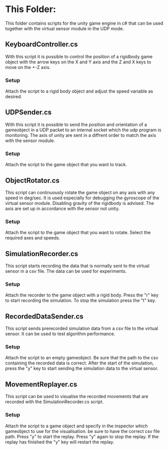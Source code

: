 # This Folder:
This folder contains scripts for the unity game engine in c# that can be used together with the virtual sensor module in the UDP mode. 

## KeyboardController.cs 
With this script it is possible to control the position of a rigidbody game object with the arrow keys on the X and Y axis and the Z and X keys to move on the +-Z axis.
### Setup
Attach the script to a rigid body object and adjust the speed variable as desired. 

## UDPSender.cs 
With this script it is possible to send the position and orientation of a gameobject in a UDP packet to an internal socket which the udp program is monitoring. The axis of unity are sent in a diffrent order to match the axis with the sensor module.
### Setup
Attach the script to the game object that you want to track.

## ObjectRotator.cs 
This script can continuously rotate the game object on any axis with any speed in deg/sec. It is used especially for debugging the gyroscope of the virtual sensor module. Disabling gravity of the rigidbody is advised. The axis are set up in accordance with the sensor not unity.
### Setup
Attach the script to the game object that you want to rotate. Select the required axes and speeds.

## SimulationRecorder.cs
This script starts recording the data that is normally sent to the virtual sensor in a csv file. The data can be used for experiments.
### Setup 
Attach the recorder to the game object with a rigid body. Press the "r" key to start recording the simulation. To stop the simulation press the "t" key.

## RecordedDataSender.cs 
This script sends prerecorded simulation data from a csv file to the virtual sensor. It can be used to test algorithm performance.
### Setup 
Attach the script to an empty gameobject. Be sure that the path to the csv containing the recorded data is correct. After the start of the simulation, press the "y" key to start sending the simulation data to the virtual sensor. 

## MovementReplayer.cs 
This script can be used to visualise the recorded movements that are recorded with the SimulationRecorder.cs script. 
### Setup 
Attach the script to a game object and specify in the inspector which gameobject to use for the visualisation. be sure to have the correct csv file path. Press "y" to start the replay. Press "y" again to stop the replay. If the replay has finished the "y" key will restart the replay.